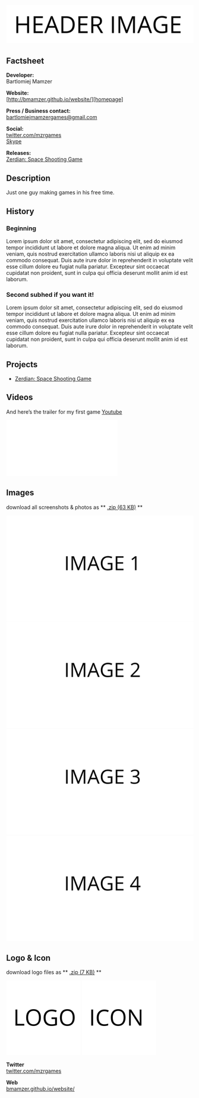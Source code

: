 # ![Company Name](assets/images/header.png)

## Factsheet

**Developer:**  
Bartlomiej Mamzer

**Website:**  
[http://bmamzer.github.io/website/][homepage]

**Press / Business contact:**  
[bartlomiejmamzergames@gmail.com][contact]

**Social:**  
[twitter.com/mzrgames][twitter]    
[Skype](callto:bartek010102)

**Releases:**  
[Zerdian: Space Shooting Game][example_project]

## Description

Just one guy making games in his free time.

## History

### Beginning

Lorem ipsum dolor sit amet, consectetur adipiscing elit, sed do eiusmod tempor incididunt ut labore et dolore magna aliqua. Ut enim ad minim veniam, quis nostrud exercitation ullamco laboris nisi ut aliquip ex ea commodo consequat. Duis aute irure dolor in reprehenderit in voluptate velit esse cillum dolore eu fugiat nulla pariatur. Excepteur sint occaecat cupidatat non proident, sunt in culpa qui officia deserunt mollit anim id est laborum.

### Second subhed if you want it!

Lorem ipsum dolor sit amet, consectetur adipiscing elit, sed do eiusmod tempor incididunt ut labore et dolore magna aliqua. Ut enim ad minim veniam, quis nostrud exercitation ullamco laboris nisi ut aliquip ex ea commodo consequat. Duis aute irure dolor in reprehenderit in voluptate velit esse cillum dolore eu fugiat nulla pariatur. Excepteur sint occaecat cupidatat non proident, sunt in culpa qui officia deserunt mollit anim id est laborum.

## Projects

* [Zerdian: Space Shooting Game][example_project]

## Videos

And here’s the trailer for my first game [Youtube](http://www.youtube.com/watch?v=IYbvSmNIc8I "Motohiro Kawashima live")

<iframe src="//www.youtube.com/embed/IYbvSmNIc8I" frameborder="0" allowfullscreen></iframe>

## Images

download all screenshots & photos as ** [.zip (63 KB)](assets/images/images.zip "Images zip") **

[![image_01_name](assets/images/image_01.png)](assets/images/image_01.png)
[![image_02_name](assets/images/image_02.png)](assets/images/image_02.png)
[![image_03_name](assets/images/image_03.png)](assets/images/image_03.png)
[![image_04_name](assets/images/image_04.png)](assets/images/image_04.png)

## Logo & Icon

download logo files as ** [.zip (7 KB)]( assets/images/logo.zip "Logo & Icon zip") **

[![logo](assets/images/logo.png)](assets/images/logo.png "Logo")
[![icon](assets/images/icon.png)](assets/images/icon.png "Icon")

**Twitter**  
[twitter.com/mzrgames][twitter]

**Web**  
[bmamzer.github.io/website/][homepage]

<!--- =====================================================================  -->
<!--- Referenced links -->

[homepage]: http://bmamzer.github.io/website/ "Company Name"

[contact]: mailto:bartlomiejmamzergames@gmail.com

<!--- Social -->

[twitter]: https://twitter.com/mzrgames
[skype]: bartek010102

<!--- Projects  -->

[example_project]: projects/exampleproject/
